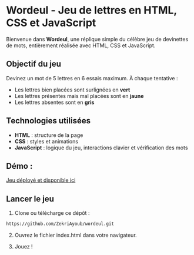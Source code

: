 # Wordeul - Jeu de lettres en HTML, CSS et JavaScript

Bienvenue dans **Wordeul**, une réplique simple du célèbre jeu de devinettes de mots, entièrement réalisée avec HTML, CSS et JavaScript.

## Objectif du jeu

Devinez un mot de 5 lettres en 6 essais maximum. À chaque tentative :
- Les lettres bien placées sont surlignées en **vert**
- Les lettres présentes mais mal placées sont en **jaune** 
- Les lettres absentes sont en **gris**

## Technologies utilisées

- **HTML** : structure de la page
- **CSS** : styles et animations
- **JavaScript** : logique du jeu, interactions clavier et vérification des mots

## Démo : 
[Jeu déployé et disponible ici](https://wordeul-mu.vercel.app)

## Lancer le jeu

1. Clone ou télécharge ce dépôt :
```bash
https://github.com/ZekriAyoub/wordeul.git
```

2. Ouvrez le fichier index.html dans votre navigateur.

3. Jouez ! 
